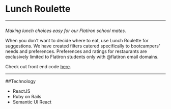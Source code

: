 # Lunch Roulette

---
###
_Making lunch choices easy for our Flatiron school mates._


When you don't want to decide where to eat, use Lunch Roulette for suggestions. We have created filters catered specifically to bootcampers' needs and preferences. Preferences and ratings for restaurants are exclusively limited to Flatiron students only with @flatiron email domains.

Check out front end code [here](https://github.com/Runnantina/lunch-roulette-client). 

----
##Technology

- ReactJS
- Ruby on Rails
- Semantic UI React
